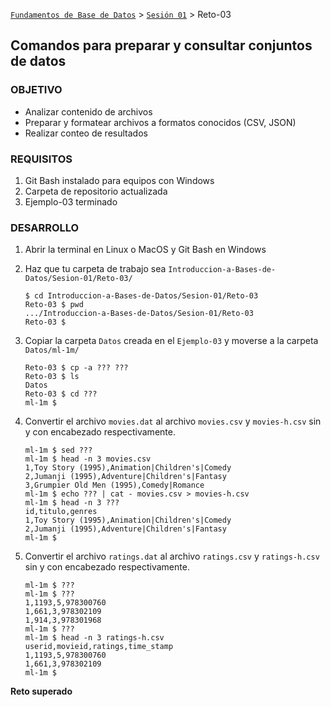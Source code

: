[`Fundamentos de Base de Datos`](../../Readme.md) > [`Sesión 01`](../Readme.md) > Reto-03
## Comandos para preparar y consultar conjuntos de datos

### OBJETIVO
- Analizar contenido de archivos
- Preparar y formatear archivos a formatos conocidos (CSV, JSON)
- Realizar conteo de resultados

### REQUISITOS
1. Git Bash instalado para equipos con Windows
1. Carpeta de repositorio actualizada
1. Ejemplo-03 terminado

### DESARROLLO
1. Abrir la terminal en Linux o MacOS y Git Bash en Windows

1. Haz que tu carpeta de trabajo sea `Introduccion-a-Bases-de-Datos/Sesion-01/Reto-03/`
   ```console
   $ cd Introduccion-a-Bases-de-Datos/Sesion-01/Reto-03
   Reto-03 $ pwd
   .../Introduccion-a-Bases-de-Datos/Sesion-01/Reto-03
   Reto-03 $
   ```

1. Copiar la carpeta `Datos` creada en el `Ejemplo-03` y moverse a la carpeta `Datos/ml-1m/`
   ```console
   Reto-03 $ cp -a ??? ???
   Reto-03 $ ls
   Datos
   Reto-03 $ cd ???
   ml-1m $
   ```

1. Convertir el archivo `movies.dat` al archivo `movies.csv` y `movies-h.csv` sin y con encabezado respectivamente.
   ```console
   ml-1m $ sed ???
   ml-1m $ head -n 3 movies.csv
   1,Toy Story (1995),Animation|Children's|Comedy
   2,Jumanji (1995),Adventure|Children's|Fantasy
   3,Grumpier Old Men (1995),Comedy|Romance
   ml-1m $ echo ??? | cat - movies.csv > movies-h.csv
   ml-1m $ head -n 3 ???
   id,titulo,genres
   1,Toy Story (1995),Animation|Children's|Comedy
   2,Jumanji (1995),Adventure|Children's|Fantasy
   ml-1m $
   ```

1. Convertir el archivo `ratings.dat` al archivo `ratings.csv` y `ratings-h.csv` sin y con encabezado respectivamente.
   ```console
   ml-1m $ ???
   ml-1m $ ???
   1,1193,5,978300760
   1,661,3,978302109
   1,914,3,978301968   
   ml-1m $ ???
   ml-1m $ head -n 3 ratings-h.csv
   userid,movieid,ratings,time_stamp
   1,1193,5,978300760
   1,661,3,978302109
   ml-1m $
   ```

__Reto superado__
